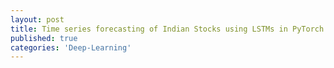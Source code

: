 ```yaml
---
layout: post
title: Time series forecasting of Indian Stocks using LSTMs in PyTorch
published: true
categories: 'Deep-Learning'
---
```


